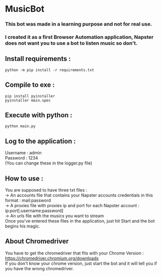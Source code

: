 # MusicBot
 
### This bot was made in a learning purpose and not for real use.
### I created it as a first Browser Automation application, Napster does not want you to use a bot to listen music so don't.

## Install requirements :
```shell
python -m pip install -r requirements.txt
```

## Compile to exe :
```shell
pip install pyinstaller
pyinstaller main.spec
```

## Execute with python :
```shell
python main.py
```

## Log to the application :
Username : admin  
Password : 1234  
(You can change these in the logger.py file)

## How to use :
You are supposed to have three txt files :  
-> An accounts file that contains your Napster accounts credentials in this format : mail:password  
-> A proxies file with proxies ip and port for each Napster account : ip:port[:username:password]  
-> An urls file with the musics you want to stream  
Once you've entered these files in the application, just hit Start and the bot begins his magic.

## About Chromedriver
You have to get the chromedriver that fits with your Chrome Version : https://chromedriver.chromium.org/downloads  
If you don't know your chrome version, just start the bot and it will tell you if you have the wrong chromedriver.
